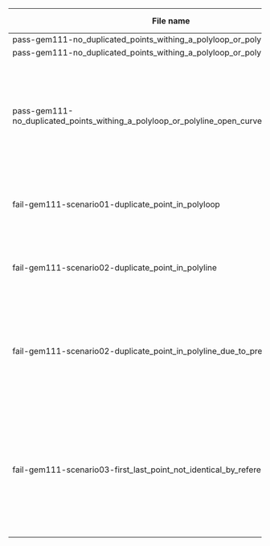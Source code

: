 | File name                                                                                   | Expected result | Error log                                                                                                                                                                                           | Description                                                                                                                        |
|---------------------------------------------------------------------------------------------|-----------------|-----------------------------------------------------------------------------------------------------------------------------------------------------------------------------------------------------|------------------------------------------------------------------------------------------------------------------------------------|
| pass-gem111-no_duplicated_points_withing_a_polyloop_or_polyline_closed_curve                | success         | n.a.                                                                                                                                                                                                |                                                                                                                                    |
| pass-gem111-no_duplicated_points_withing_a_polyloop_or_polyline_open_curve                  | success         | n.a.                                                                                                                                                                                                |                                                                                                                                    |
| pass-gem111-no_duplicated_points_withing_a_polyloop_or_polyline_open_curve_due_to_precision | success         | n.a.                                                                                                                                                                                                | Points #29,#34 are close to being duplicates, but they are far enough to be over the precision threshold                           |
| fail-gem111-scenario01-duplicate_point_in_polyloop                                          | fail            | On instance #30=IfcPolyLoop((#31,#32,#33,#32)) some of the points [(200.0, -99.9999999999), (3714.68322461, -99.9999999999), (3714.68322461, 100.0), (3714.68322461, -99.9999999999)] are duplicate | Polyloop has point #32 duplicated                                                                                                  |
| fail-gem111-scenario02-duplicate_point_in_polyline                                          | fail            | On instance #26=IfcPolyline((#27,#28,#29,#28)) some of the points [(200.0, -99.9999999999), (3714.68322461, -99.9999999999), (3714.68322461, 100.0), (3714.68322461, -99.9999999999)] are duplicate | Polyline has point #28 duplicated                                                                                                  |
| fail-gem111-scenario02-duplicate_point_in_polyline_due_to_precision                         | fail            | On instance #26=IfcPolyline((#27,#28,#29,#34)) some of the points [(200.0, -99.9999999999), (3714.68322461, -99.9999999999), (3714.68322461, 100.0), (3714.683224, 100.0)] are duplicate            | Polyline has points #29,#34 duplicated due to the coordinates being similar (within precision)                                     |
| fail-gem111-scenario03-first_last_point_not_identical_by_reference                          | fail            | On instance #26=IfcPolyline((#27,#28,#29,#34)) first point #27=IfcCartesianPoint((200.,-99.9999999999)) is the same as last point #34=IfcCartesianPoint((200.,-99.9999999999)) but not by reference | First and last point of a polyline can be identical, but only if it's identical by reference, not just having the same coordinates |